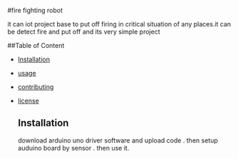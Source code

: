 #fire fighting robot

it can iot project base to put off firing in critical situation of any places.it can be detect fire and put off and its very simple project

##Table of Content
- [Installation](#installation)
- [usage](#usage)
- [contributing](#contributing)
- [license](#licence)

  ## Installation
  download arduino uno driver software and upload code . then setup auduino board by sensor . then use it.

